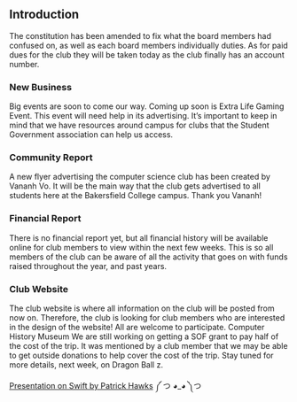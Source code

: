 ---
---

## Introduction
The constitution has been amended to fix what the board members had confused on, as well as each board members individually duties.  As for paid dues for the club they will be taken today as the club finally has an account number.

### New Business
Big events are soon to come our way. Coming up soon is Extra Life Gaming Event. This event will need help in its advertising. It’s important to keep in mind that we have resources around campus for clubs that the Student Government association can help us access.

### Community Report
A new flyer advertising the computer science club has been created by Vananh Vo. It will be the main way that the club gets advertised to all students here at the Bakersfield College campus. Thank you Vananh!

### Financial Report
There is no financial report yet, but all financial history will be available online for club members to view within the next few weeks. This is so all members of the club can be aware of all the activity that goes on  with funds raised throughout the year, and past years.

### Club Website

The club website is where all information on the club will be posted from now on. Therefore, the club is looking for club members who are interested in the design of the website! All are welcome to participate.
Computer History Museum
We are still working on getting a SOF grant to pay half of the cost of the trip. It was mentioned by a club member that we may be able to get outside donations to help cover the cost of the trip. Stay tuned for more details, next week, on Dragon Ball z.

[Presentation on Swift by Patrick Hawks](https://gist.github.com/pathawks/d639e13e59431c41da6d)  ༼ つ ◕_◕ ༽つ
